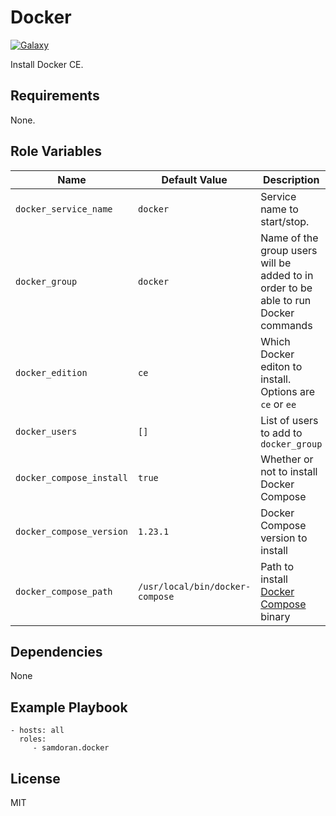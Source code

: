 Docker
=========
[![Galaxy](https://img.shields.io/badge/galaxy-samdoran.docker-blue.svg?style=flat)](https://galaxy.ansible.com/samdoran/docker)

Install Docker CE.

Requirements
------------

None.

Role Variables
--------------

| Name              | Default Value       | Description          |
|-------------------|---------------------|----------------------|
| `docker_service_name` | `docker` | Service name to start/stop. |
| `docker_group` | `docker` | Name of the group users will be added to in order to be able to run Docker commands |
| `docker_edition` | `ce` | Which Docker editon to install. Options are `ce` or `ee` |
| `docker_users` | `[]` | List of users to add to `docker_group` |
| `docker_compose_install` | `true` | Whether or not to install Docker Compose |
| `docker_compose_version` | `1.23.1` | Docker Compose version to install |
| `docker_compose_path` | `/usr/local/bin/docker-compose` | Path to install [Docker Compose](https://docs.docker.com/compose/overview/) binary |


Dependencies
------------

None

Example Playbook
----------------

    - hosts: all
      roles:
         - samdoran.docker

License
-------

MIT
